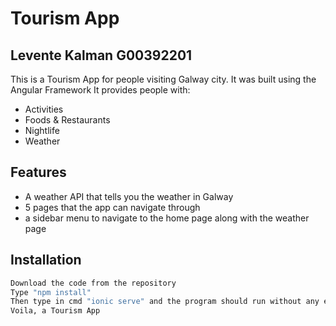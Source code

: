 # Tourism App
## Levente Kalman G00392201

This is a Tourism App for people visiting Galway city. It was built using the Angular Framework It provides people with:

- Activities
- Foods & Restaurants
- Nightlife
- Weather

## Features

- A weather API that tells you the weather in Galway
- 5 pages that the app can navigate through
- a sidebar menu to navigate to the home page along with the weather page

## Installation
```sh
Download the code from the repository 
Type "npm install"
Then type in cmd "ionic serve" and the program should run without any errors
Voila, a Tourism App
```